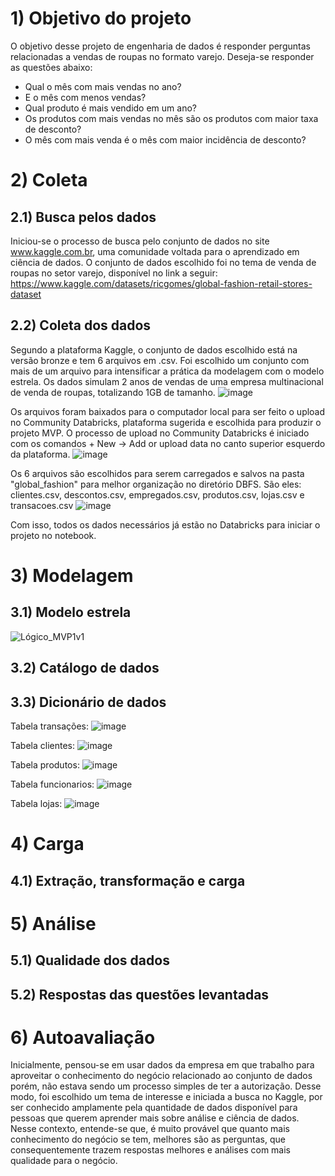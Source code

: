 # 1) Objetivo do projeto
O objetivo desse projeto de engenharia de dados é responder perguntas relacionadas a vendas de roupas no formato varejo. Deseja-se responder as questões abaixo:
- Qual o mês com mais vendas no ano?
- E o mês com menos vendas?
- Qual produto é mais vendido em um ano?
- Os produtos com mais vendas no mês são os produtos com maior taxa de desconto?
- O mês com mais venda é o mês com maior incidência de desconto?

# 2) Coleta
## 2.1) Busca pelos dados
Iniciou-se o processo de busca pelo conjunto de dados no site www.kaggle.com.br, uma comunidade voltada para o aprendizado em ciência de dados. O conjunto de dados escolhido foi no tema de venda de roupas no setor varejo, disponível no link a seguir: https://www.kaggle.com/datasets/ricgomes/global-fashion-retail-stores-dataset 
## 2.2) Coleta dos dados
Segundo a plataforma Kaggle, o conjunto de dados escolhido está na versão bronze e tem 6 arquivos em .csv. Foi escolhido um conjunto com mais de um arquivo para intensificar a prática da modelagem com o modelo estrela.
Os dados simulam 2 anos de vendas de uma empresa multinacional de venda de roupas, totalizando 1GB de tamanho.
![image](https://github.com/user-attachments/assets/98618ccf-0961-4b5b-9627-0098b327289d)

Os arquivos foram baixados para o computador local para ser feito o upload no Community Databricks, plataforma sugerida e escolhida para produzir o projeto MVP.
O processo de upload no Community Databricks é iniciado com os comandos + New -> Add or upload data no canto superior esquerdo da plataforma.
![image](https://github.com/user-attachments/assets/26f32398-8668-4583-b02a-8d62d6d92e19)

Os 6 arquivos são escolhidos para serem carregados e salvos na pasta "global_fashion" para melhor organização no diretório DBFS. São eles: clientes.csv, descontos.csv, empregados.csv, produtos.csv, lojas.csv e transacoes.csv 
![image](https://github.com/user-attachments/assets/75825eff-96a5-473b-9fb2-046293e1fe6e)


Com isso, todos os dados necessários já estão no Databricks para iniciar o projeto no notebook.

# 3) Modelagem
## 3.1) Modelo estrela
![Lógico_MVP1v1](https://github.com/user-attachments/assets/e3be351c-2e04-4c59-ac6d-9efbef23805c)

## 3.2) Catálogo de dados

## 3.3) Dicionário de dados

Tabela transações:
![image](https://github.com/user-attachments/assets/acca1df6-e1c3-4b7f-9d1b-914283c63a0a)

Tabela clientes:
![image](https://github.com/user-attachments/assets/6f3f151c-398a-4b55-894a-484fc3850322)

Tabela produtos:
![image](https://github.com/user-attachments/assets/3e61a1b9-a323-4991-a669-fb58c476d275)

Tabela funcionarios:
![image](https://github.com/user-attachments/assets/56862200-47be-4ee1-9515-e08885ffa3eb)

Tabela lojas:
![image](https://github.com/user-attachments/assets/ddddb4d0-449b-45a4-ac5d-52068a535f54)


# 4) Carga
## 4.1) Extração, transformação e carga

# 5) Análise
## 5.1) Qualidade dos dados
## 5.2) Respostas das questões levantadas

# 6) Autoavaliação
Inicialmente, pensou-se em usar dados da empresa em que trabalho para aproveitar o conhecimento do negócio relacionado ao conjunto de dados porém, não estava sendo um processo simples de ter a autorização. Desse modo, foi escolhido um tema de interesse e iniciada a busca no Kaggle, por ser conhecido amplamente pela quantidade de dados disponível para pessoas que querem aprender mais sobre análise e ciência de dados. Nesse contexto, entende-se que, é muito provável que quanto mais conhecimento do negócio se tem, melhores são as perguntas, que consequentemente trazem respostas melhores e análises com mais qualidade para o negócio. 
